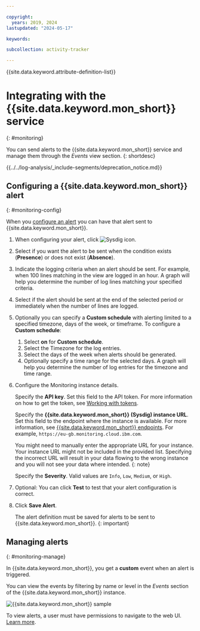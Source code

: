 ```yaml
---

copyright:
  years: 2019, 2024
lastupdated: "2024-05-17"

keywords:

subcollection: activity-tracker

---
```


{{site.data.keyword.attribute-definition-list}}

# Integrating with the {{site.data.keyword.mon_short}} service
{: #monitoring}

You can send alerts to the {{site.data.keyword.mon_short}} service and manage them through the *Events* view section.
{: shortdesc}

<!-- Common deprecation statement -->
{{../../log-analysis/_include-segments/deprecation_notice.md}}


## Configuring a {{site.data.keyword.mon_short}} alert
{: #monitoring-config}

When you [configure an alert](/docs/activity-tracker?topic=activity-tracker-alerts#configure-an-alert) you can have that alert sent to {{site.data.keyword.mon_short}}.

1. When configuring your alert, click ![Sysdig icon](../images/sysdig.png "Sysdig icon").

2. Select if you want the alert to be sent when the condition exists (**Presence**) or does not exist (**Absence**).

3. Indicate the logging criteria when an alert should be sent.  For example, when 100 lines matching in the view are logged in an hour.  A graph will help you determine the number of log lines matching your specified criteria.

4. Select if the alert should be sent at the end of the selected period or immediately when the number of lines are logged.

5. Optionally you can specify a **Custom schedule** with alerting limited to a specified timezone, days of the week, or timeframe. To configure a **Custom schedule**:

    1. Select **on** for **Custom schedule**.
    2. Select the Timezone for the log entries.
    3. Select the days of the week when alerts should be generated.
    4. Optionally specify a time range for the selected days. A graph will help you determine the number of log entries for the timezone and time range.

6. Configure the Monitoring instance details.

    Specify the **API key**. Set this field to the API token. For more information on how to get the token, see [Working with tokens](/docs/monitoring?topic=monitoring-api_token).

    Specify the **{{site.data.keyword.mon_short}} (Sysdig) instance URL**. Set this field to the endpoint where the instance is available. For more information, see [{{site.data.keyword.mon_short}} endpoints](/docs/monitoring?topic=monitoring-endpoints#endpoints). For example, `https://eu-gb.monitoring.cloud.ibm.com`.

    You might need to manually enter the appropriate URL for your instance. Your instance URL might not be included in the provided list. Specifying the incorrect URL will result in your data flowing to the wrong instance and you will not see your data where intended.
    {: note}

    Specify the **Severity**. Valid values are `Info`, `Low`, `Medium`, or `High`.

7. Optional: You can click **Test** to test that your alert configuration is correct.

8. Click **Save Alert**.

   The alert definition must be saved for alerts to be sent to {{site.data.keyword.mon_short}}.
   {: important}



## Managing alerts
{: #monitoring-manage}

In {{site.data.keyword.mon_short}}, you get a **custom** event when an alert is triggered.

You can view the events by filtering by name or level in the *Events* section of the {{site.data.keyword.mon_short}} instance.

![{{site.data.keyword.mon_short}} sample](images/sysdig-sample.png "Monitoring sample")

To view alerts, a user must have permissions to navigate to the web UI. [Learn more](/docs/monitoring?topic=monitoring-launch).
